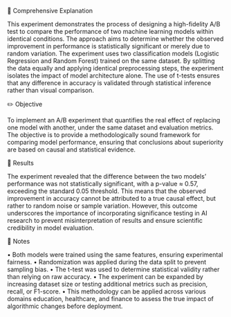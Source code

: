 🧠 Comprehensive Explanation

This experiment demonstrates the process of designing a high-fidelity A/B test to compare the performance of two machine learning models within identical conditions. The approach aims to determine whether the observed improvement in performance is statistically significant or merely due to random variation.
The experiment uses two classification models (Logistic Regression and Random Forest) trained on the same dataset. By splitting the data equally and applying identical preprocessing steps, the experiment isolates the impact of model architecture alone. The use of t-tests ensures that any difference in accuracy is validated through statistical inference rather than visual comparison.

✏️ Objective

To implement an A/B experiment that quantifies the real effect of replacing one model with another, under the same dataset and evaluation metrics. The objective is to provide a methodologically sound framework for comparing model performance, ensuring that conclusions about superiority are based on causal and statistical evidence.

📘 Results

The experiment revealed that the difference between the two models’ performance was not statistically significant, with a p-value ≈ 0.57, exceeding the standard 0.05 threshold. This means that the observed improvement in accuracy cannot be attributed to a true causal effect, but rather to random noise or sample variation. However, this outcome underscores the importance of incorporating significance testing in AI research to prevent misinterpretation of results and ensure scientific credibility in model evaluation.

📗 Notes

•	Both models were trained using the same features, ensuring experimental fairness.
•	Randomization was applied during the data split to prevent sampling bias.
•	The t-test was used to determine statistical validity rather than relying on raw accuracy.
•	The experiment can be expanded by increasing dataset size or testing additional metrics such as precision, recall, or F1-score.
•	This methodology can be applied across various domains education, healthcare, and finance to assess the true impact of algorithmic changes before deployment.
